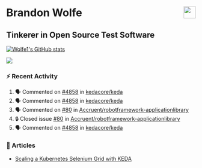 Brandon Wolfe <a href="https://www.linkedin.com/in/brandon-wolfe1" target="_blank" rel="noreferrer"><img src="https://raw.githubusercontent.com/danielcranney/readme-generator/main/public/icons/socials/linkedin.svg" width="32" height="32" align="right"/></a>
==============================
Tinkerer in Open Source Test Software
-----------------------------

<p align="left"><a href="http://www.github.com/Wolfe1"><img src="https://github-readme-stats.vercel.app/api?username=Wolfe1&show_icons=true&hide=&count_private=true&title_color=0891b2&text_color=ffffff&icon_color=0891b2&bg_color=1c1917&hide_border=true&show_icons=true" alt="Wolfe1's GitHub stats" /></a></p>
<p align="left"><a href="http://www.github.com/Wolfe1"><img src="https://github-readme-streak-stats.herokuapp.com/?user=Wolfe1&stroke=ffffff&background=1c1917&ring=0891b2&fire=0891b2&currStreakNum=ffffff&currStreakLabel=0891b2&sideNums=ffffff&sideLabels=ffffff&dates=ffffff&hide_border=true" /></a></p>

### :zap: Recent Activity
<!--START_SECTION:activity-->
1. 🗣 Commented on [#4858](https://github.com/kedacore/keda/issues/4858#issuecomment-1699226635) in [kedacore/keda](https://github.com/kedacore/keda)
2. 🗣 Commented on [#4858](https://github.com/kedacore/keda/issues/4858#issuecomment-1698951208) in [kedacore/keda](https://github.com/kedacore/keda)
3. 🗣 Commented on [#80](https://github.com/Accruent/robotframework-applicationlibrary/issues/80#issuecomment-1697862962) in [Accruent/robotframework-applicationlibrary](https://github.com/Accruent/robotframework-applicationlibrary)
4. 🔒 Closed issue [#80](https://github.com/Accruent/robotframework-applicationlibrary/issues/80) in [Accruent/robotframework-applicationlibrary](https://github.com/Accruent/robotframework-applicationlibrary)
5. 🗣 Commented on [#4858](https://github.com/kedacore/keda/issues/4858#issuecomment-1697659695) in [kedacore/keda](https://github.com/kedacore/keda)
<!--END_SECTION:activity-->

### :newspaper: Articles
- [Scaling a Kubernetes Selenium Grid with KEDA](https://www.linkedin.com/pulse/scaling-kubernetes-selenium-grid-keda-brandon-wolfe)
